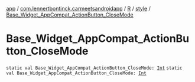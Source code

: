 [app](../../../index.md) / [com.lennertbontinck.carmeetsandroidapp](../../index.md) / [R](../index.md) / [style](index.md) / [Base_Widget_AppCompat_ActionButton_CloseMode](./-base_-widget_-app-compat_-action-button_-close-mode.md)

# Base_Widget_AppCompat_ActionButton_CloseMode

`static val Base_Widget_AppCompat_ActionButton_CloseMode: `[`Int`](https://kotlinlang.org/api/latest/jvm/stdlib/kotlin/-int/index.html)
`static val Base_Widget_AppCompat_ActionButton_CloseMode: `[`Int`](https://kotlinlang.org/api/latest/jvm/stdlib/kotlin/-int/index.html)